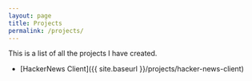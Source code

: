 ```yaml
---
layout: page
title: Projects
permalink: /projects/
---
```


This is a list of all the projects I have created.

-   [HackerNews Client]({{ site.baseurl }}/projects/hacker-news-client)
